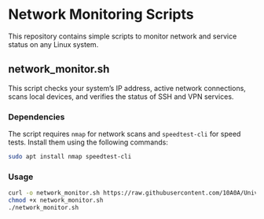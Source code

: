 # Network Monitoring Scripts

This repository contains simple scripts to monitor network and service status on any Linux system.

## network_monitor.sh
This script checks your system’s IP address, active network connections, scans local devices, and verifies the status of SSH and VPN services.

### Dependencies
The script requires `nmap` for network scans and `speedtest-cli` for speed tests. Install them using the following commands:

```bash
sudo apt install nmap speedtest-cli
```

### Usage
```bash
curl -o network_monitor.sh https://raw.githubusercontent.com/10A0A/Universally-Compatible-Network-Monitoring-Script/main/network_monitor.sh
chmod +x network_monitor.sh
./network_monitor.sh

```
